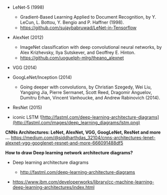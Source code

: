 
* LeNet-5 (1998)
  * Gradient-Based Learning Applied to Document Recognition, by Y. LeCun, L. Bottou, Y. Bengio and P. Haffner (1998).
  * https://github.com/sujaybabruwad/LeNet-in-Tensorflow


* AlexNet (2012)
  * ImageNet classification with deep convolutional neural networks, by Alex Krizhevsky, Ilya Sutskever, and Geoffrey E. Hinton.
  * https://github.com/uoguelph-mlrg/theano_alexnet

* VGG (2014)


* GoogLeNet/Inception (2014)
  * Going deeper with convolutions, by Christian Szegedy, Wei Liu, Yangqing Jia, Pierre Sermanet, Scott Reed, Dragomir Anguelov, Dumitru Erhan, Vincent Vanhoucke, and Andrew Rabinovich (2014).
  
* ResNet (2015)

* iconic LSTM 
![http://fastml.com/deep-learning-architecture-diagrams](http://fastml.com/images/deep_learning_diagrams/lstm.png)


__CNNs Architectures: LeNet, AlexNet, VGG, GoogLeNet, ResNet and more …__
https://medium.com/@siddharthdas_32104/cnns-architectures-lenet-alexnet-vgg-googlenet-resnet-and-more-666091488df5


__How to draw Deep learning network architecture diagrams?__ 
* Deep learning architecture diagrams
  * http://fastml.com/deep-learning-architecture-diagrams


* https://www.ibm.com/developerworks/library/cc-machine-learning-deep-learning-architectures/index.html
